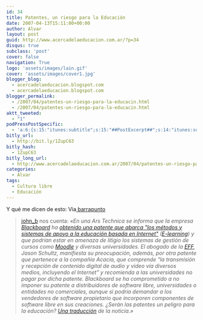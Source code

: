```yaml
---
id: 34
title: Patentes, un riesgo para la Educación
date: 2007-04-13T15:11:00+00:00
author: Alvar
layout: post
guid: http://www.acercadelaeducacion.com.ar/?p=34
disqus: true
subclass: 'post'
cover: false
navigation: True
logo: 'assets/images/lain.gif'
cover: 'assets/images/cover1.jpg'
blogger_blog:
  - acercadelaeducacion.blogspot.com
  - acercadelaeducacion.blogspot.com
blogger_permalink:
  - /2007/04/patentes-un-riesgo-para-la-educacin.html
  - /2007/04/patentes-un-riesgo-para-la-educacin.html
aktt_tweeted:
  - "1"
podPressPostSpecific:
  - 'a:6:{s:15:"itunes:subtitle";s:15:"##PostExcerpt##";s:14:"itunes:summary";s:15:"##PostExcerpt##";s:15:"itunes:keywords";s:17:"##WordPressCats##";s:13:"itunes:author";s:10:"##Global##";s:15:"itunes:explicit";s:7:"Default";s:12:"itunes:block";s:7:"Default";}'
bitly_url:
  - http://bit.ly/1ZupC63
bitly_hash:
  - 1ZupC63
bitly_long_url:
  - http://www.acercadelaeducacion.com.ar/2007/04/patentes-un-riesgo-para-la-educacion/
categories:
  - Alvar
tags:
  - Cultura libre
  - Educación
---
```

<a href="http://freetrans.blogspot.com/"></a>Y qué me dicen de esto:
Via<a href="http://barrapunto.com/article.pl?sid=07/04/13/1055209"> barrapunto</a>
<blockquote>
<p class="intro">    <a href="http://freetrans.blogspot.com/">john_b</a> nos cuenta: <em>«En una Ars Technica se informa que la empresa <a href="http://www.blackboard.com/">Blackboard</a> ha <a href="http://arstechnica.com/news.ars/post/20070408-eff-lawyer-warns-of-e-learning-patent-dangers.html">obtenido una patente que abarca "los métodos y sistemas de apoyo a la educación basada en Internet"</a> (<a href="http://es.wikipedia.org/wiki/E-learning">E-learning</a>) y que podrían estar en amenaza de litigio los sistemas de gestión de cursos como <a href="http://es.wikipedia.org/wiki/Moodle">Moodle</a> y diversas universidades. El abogado de la <a href="http://es.wikipedia.org/wiki/Electronic_Frontier_Foundation">EFF</a>, Jason Schultz, manifiesta su preocupación, además, por otra patente que pertenece a la compañía Acacia, que comprende "la transmisión y recepción de contenido digital de audio y video vía diversos medios, incluyendo el Internet" y recomienda a las universidades no pagar por dicha patente. Blackboard se ha comprometido a no imponer su patente a distribuidores de software libre, universidades o entidades no comerciales, aunque si podría demandar a los vendedores de software propietario que incorporen componentes de software libre en sus creaciones. ¿Serán las patentes un peligro para la educación? <a href="http://freetrans.blogspot.com/2007/04/patentes-un-riesgo-para-la-educacin.html">Una traducción</a> de la noticia.»</em></p>
</blockquote>
<p class="intro">&nbsp;</p>
